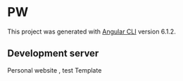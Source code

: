 # PW

This project was generated with [Angular CLI](https://github.com/angular/angular-cli) version 6.1.2.

## Development server

Personal website , test Template
